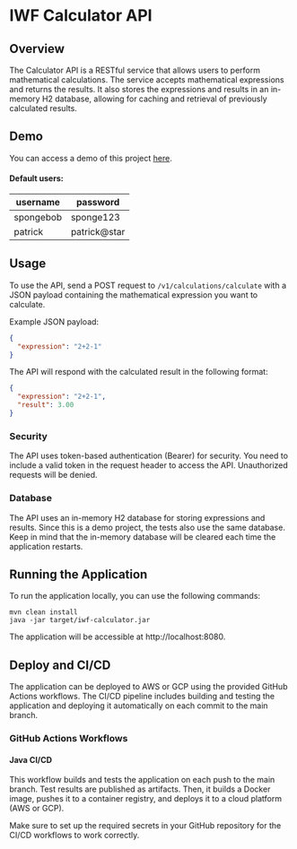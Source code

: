 # IWF Calculator API

## Overview
The Calculator API is a RESTful service that allows users to perform mathematical calculations. The service accepts mathematical expressions and returns the results. It also stores the expressions and results in an in-memory H2 database, allowing for caching and retrieval of previously calculated results.

## Demo
You can access a demo of this project [here](https://site-azriopdjsa-uc.a.run.app/swagger-ui/index.html).

#### Default users:

| username  | password      |
| --------  | --------      |
| spongebob | sponge123     |
| patrick   | patrick@star  |

## Usage
To use the API, send a POST request to ```/v1/calculations/calculate``` with a JSON payload containing the mathematical expression you want to calculate.

Example JSON payload:

```json
{
  "expression": "2+2-1"
}
```


The API will respond with the calculated result in the following format:

```json
{
  "expression": "2+2-1",
  "result": 3.00
}
```


### Security
The API uses token-based authentication (Bearer) for security. You need to include a valid token in the request header to access the API. Unauthorized requests will be denied.

### Database
The API uses an in-memory H2 database for storing expressions and results. Since this is a demo project, the tests also use the same database. Keep in mind that the in-memory database will be cleared each time the application restarts.

## Running the Application
To run the application locally, you can use the following commands:

```shell
mvn clean install
java -jar target/iwf-calculator.jar
```

The application will be accessible at http://localhost:8080.

## Deploy and CI/CD

The application can be deployed to AWS or GCP using the provided GitHub Actions workflows. The CI/CD pipeline includes building and testing the application and deploying it automatically on each commit to the main branch.

### GitHub Actions Workflows

#### Java CI/CD
This workflow builds and tests the application on each push to the main branch. Test results are published as artifacts. Then, it builds a Docker image, pushes it to a container registry, and deploys it to a cloud platform (AWS or GCP).

Make sure to set up the required secrets in your GitHub repository for the CI/CD workflows to work correctly.